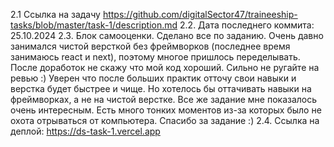 2.1 Ссылка на задачу https://github.com/digitalSector47/traineeship-tasks/blob/master/task-1/description.md
2.2. Дата последнего коммита: 25.10.2024
2.3. Блок самооценки.
Сделано все по заданию.
Очень давно занимался чистой версткой без фреймворков (последнее время занимаюсь react и next), поэтому многое пришлось переделывать. После доработок не скажу что мой код хороший. Сильно не ругайте на ревью :) Уверен что после больших практик отточу свои навыки и верстка будет быстрее и чище. Но хотелось бы оттачивать навыки на фреймворках, а не на чистой верстке. Все же задание мне показалось очень интересным. Есть много тонких моментов из-за которых было не охота отрываться от компьютера. Спасибо за задание :)
2.4. Ссылка на деплой: https://ds-task-1.vercel.app
